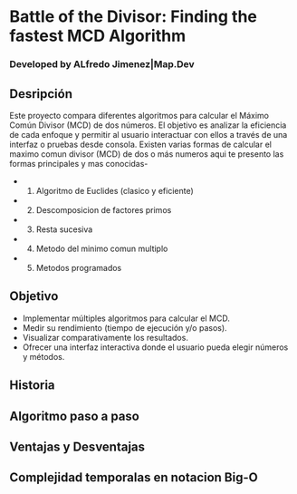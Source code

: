 # Battle of the Divisor: Finding the fastest MCD Algorithm
### Developed by ALfredo Jimenez|Map.Dev 

## Desripción
Este proyecto compara diferentes algoritmos para calcular el Máximo Común Divisor (MCD) de dos números. El objetivo es analizar la eficiencia de cada enfoque y permitir al usuario interactuar con ellos a través de una interfaz o pruebas desde consola.
Existen varias formas de calcular el maximo comun divisor (MCD) de dos o más numeros aqui te presento las formas principales y mas conocidas-

- 1. Algoritmo de Euclides (clasico y eficiente)
- 2. Descomposicion de factores primos
- 3. Resta sucesiva
- 4. Metodo del minimo comun multiplo
- 5. Metodos programados

## Objetivo

- Implementar múltiples algoritmos para calcular el MCD.
- Medir su rendimiento (tiempo de ejecución y/o pasos).
- Visualizar comparativamente los resultados.
- Ofrecer una interfaz interactiva donde el usuario pueda elegir números y métodos.


## Historia 

## Algoritmo paso a paso

## Ventajas y Desventajas

## Complejidad temporalas en notacion Big-O
